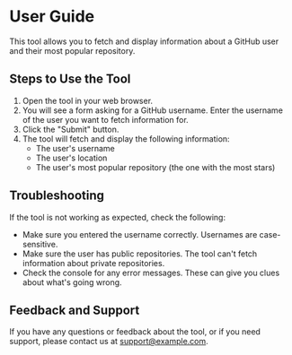 # User Guide

This tool allows you to fetch and display information about a GitHub user and their most popular repository.

## Steps to Use the Tool

1. Open the tool in your web browser.
2. You will see a form asking for a GitHub username. Enter the username of the user you want to fetch information for.
3. Click the "Submit" button.
4. The tool will fetch and display the following information:
    - The user's username
    - The user's location
    - The user's most popular repository (the one with the most stars)

## Troubleshooting

If the tool is not working as expected, check the following:

- Make sure you entered the username correctly. Usernames are case-sensitive.
- Make sure the user has public repositories. The tool can't fetch information about private repositories.
- Check the console for any error messages. These can give you clues about what's going wrong.

## Feedback and Support

If you have any questions or feedback about the tool, or if you need support, please contact us at support@example.com.
